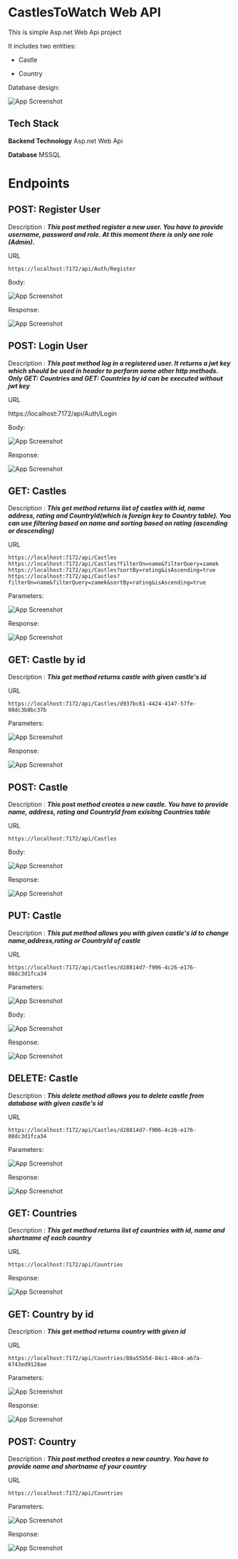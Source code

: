 
# CastlesToWatch Web API
This is simple Asp.net Web Api project

It includes two entities:

* Castle

* Country

Database design:

![App Screenshot](Screens/db_design.jpg)



## Tech Stack

**Backend Technology** Asp.net Web Api

**Database** MSSQL



# Endpoints

## POST: Register User

Description : ***This post method register a new user. You have to provide username, password and role. At this moment there is only one role (Admin).***



URL

    https://localhost:7172/api/Auth/Register
        

Body:

![App Screenshot](Screens/register_body.png)

Response:

![App Screenshot](Screens/register_response.png)

## POST: Login User

Description : ***This post method log in a registered user. It returns a jwt key which should be used in header to perform some other http methods. Only GET: Countries and GET: Countries by id can be executed without jwt key***

URL

https://localhost:7172/api/Auth/Login
        

Body:

![App Screenshot](Screens/login_body.png)

Response:

![App Screenshot](Screens/login_response.png)

## GET: Castles
Description : ***This get method returns list of castles with id, name address, rating and CountryId(which is foreign key to Country table). You can use filtering based on name and sorting based on rating (ascending or descending)***

URL

    https://localhost:7172/api/Castles
    https://localhost:7172/api/Castles?filterOn=name&filterQuery=zamek
    https://localhost:7172/api/Castles?sortBy=rating&isAscending=true
    https://localhost:7172/api/Castles?filterOn=name&filterQuery=zamek&sortBy=rating&isAscending=true
    
    
Parameters:

![App Screenshot](Screens/getcastles.png)

Response:

![App Screenshot](Screens/getcastles_response.png)

## GET: Castle by id

Description : ***This get method returns castle with given castle's id***

URL

    https://localhost:7172/api/Castles/d937bc61-4424-4147-57fe-08dc3b8bc37b
    
    
    
Parameters:

![App Screenshot](Screens/get_castle_by_id_parameters.png)

Response:

![App Screenshot](Screens/get_castle_by_id_response.png)

## POST: Castle
Description : ***This post method creates a new castle. You have to provide name, address, rating and CountryId from exisitng Countries table***

URL

    https://localhost:7172/api/Castles
    
    
    
Body:

![App Screenshot](Screens/postcastle_body.png)

Response:

![App Screenshot](Screens/postcastle_response.png)

## PUT: Castle

Description : ***This put method allows you with given castle's id to change name,address,rating or CountryId of castle***

URL

    https://localhost:7172/api/Castles/d28814d7-f906-4c26-e176-08dc3d1fca34
    
    
    
    
Parameters:

![App Screenshot](Screens/putcastle_parameter.png)

Body:

![App Screenshot](Screens/putcastle_body.png)

Response:

![App Screenshot](Screens/putcastle_response.png)


## DELETE: Castle
Description : ***This delete method allows you to delete castle from database with given castle's id***

URL

    https://localhost:7172/api/Castles/d28814d7-f906-4c26-e176-08dc3d1fca34
    
    
    
    
Parameters:

![App Screenshot](Screens/deletecastle_parameters.png)

Response:

![App Screenshot](Screens/deletecastle_response.png)

## GET: Countries
Description : ***This get method returns list of countries with id, name and shortname of each country***

URL

    https://localhost:7172/api/Countries
    
    
    
Response:

![App Screenshot](Screens/getcountries.png)


## GET: Country by id
Description : ***This get method returns country with given id***

URL

    https://localhost:7172/api/Countries/88a55b5d-84c1-48c4-a67a-6743ed9128ae
    
    
Parameters:

![App Screenshot](Screens/gcbi_p.png)


    
Response:

![App Screenshot](Screens/gcbi_r.png)

## POST: Country
Description : ***This post method creates a new country. You have to provide name and shortname of your country***

URL

    https://localhost:7172/api/Countries
    
    
Parameters:

![App Screenshot](Screens/pc_b.png)


    
Response:

![App Screenshot](Screens/pc_r.png)



